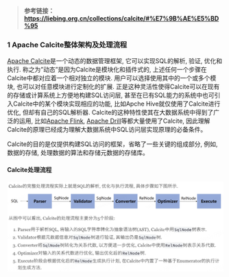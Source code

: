 > **参考链接：https://liebing.org.cn/collections/calcite/#%E7%9B%AE%E5%BD%95**

### 1 Apache Calcite整体架构及处理流程

[Apache Calcite](https://calcite.apache.org/docs/)是一个动态的数据管理框架, 它可以实现SQL的解析, 验证, 优化和执行. 称之为”动态”是因为Calcite是模块化和插件式的, 上述任何一个步骤在Calcite中都对应着一个相对独立的模块. 用户可以选择使用其中的一个或多个模块, 也可以对任意模块进行定制化的扩展. 正是这种灵活性使得Calcite可以在现有的存储或计算系统上方便地构建SQL访问层, 甚至在已有SQL能力的系统中也可引入Calcite中的某个模块实现相应的功能, 比如Apche Hive就仅使用了Calcite进行优化, 但却有自己的SQL解析器. Calcite的这种特性使其在大数据系统中得到了广泛的运用, 比如[Apache Flink](https://flink.apache.org/), [Apache Drill](https://drill.apache.org/)等都大量使用了Calcite, 因此理解Calcite的原理已经成为理解大数据系统中SQL访问层实现原理的必备条件。

Calcite的目的是仅提供构建SQL访问的框架，省略了一些关键的组成部分, 例如, 数据的存储, 处理数据的算法和存储元数据的存储库。

#### Calcite处理流程

![image-20240709115528934](./picture/image-20240709115528934.png)



